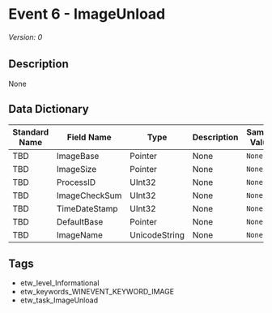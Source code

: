 # Event 6 - ImageUnload
###### Version: 0

## Description
None

## Data Dictionary
|Standard Name|Field Name|Type|Description|Sample Value|
|---|---|---|---|---|
|TBD|ImageBase|Pointer|None|`None`|
|TBD|ImageSize|Pointer|None|`None`|
|TBD|ProcessID|UInt32|None|`None`|
|TBD|ImageCheckSum|UInt32|None|`None`|
|TBD|TimeDateStamp|UInt32|None|`None`|
|TBD|DefaultBase|Pointer|None|`None`|
|TBD|ImageName|UnicodeString|None|`None`|

## Tags
* etw_level_Informational
* etw_keywords_WINEVENT_KEYWORD_IMAGE
* etw_task_ImageUnload